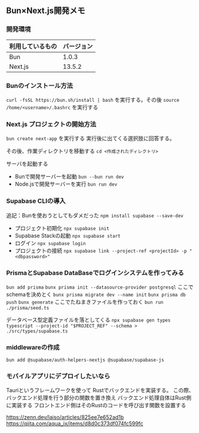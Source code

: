 ## Bun×Next.js開発メモ
### 開発環境
| 利用しているもの | バージョン |
|----|----|
| Bun | 1.0.3 |
| Next.js | 13.5.2 |

### Bunのインストール方法
`curl -fsSL https://bun.sh/install | bash`
を実行する。その後
`source /home/<username>/.bashrc`
を実行する

### Next.js プロジェクトの開始方法
`bun create next-app`
を実行する
実行後に出てくる選択肢に回答する。

その後、作業ディレクトリを移動する
`cd <作成されたディレクトリ>`

サーバを起動する
- Bunで開発サーバーを起動
`bun --bun run dev`
- Node.jsで開発サーバーを実行
`bun run dev`

### Supabase CLIの導入
追記：Bunを使おうとしてもダメだった
`npm install supabase --save-dev`
- プロジェクト初期化
`npx supabase init`
- Supabase Stackの起動
`npx supabase start`
- ログイン
`npx supabase login`
- プロジェクトの接続
`npx supabase link --project-ref <projectId> -p "<dbpassword>"`

### PrismaとSupabase DataBaseでログインシステムを作ってみる
`bun add prisma`
`bunx prisma init --datasource-provider postgresql`
ここでschemaを決めとく
`bunx prisma migrate dev --name init`
`bunx prisma db push`
`bunx generate`
ここでたねまきファイルを作っておく
`bun run ./prisma/seed.ts`

データベース型定義ファイルを落としてくる
`npx supabase gen types typescript --project-id "$PROJECT_REF" --schema > ./src/types/supabase.ts` 

### middlewareの作成
`bun add @supabase/auth-helpers-nextjs @supabase/supabase-js`

### モバイルアプリにデプロイしたいなら
Tauriというフレームワークを使って
Rustでバックエンドを実装する。
この際、バックエンド処理を行う部分の関数を置き換え
バックエンド処理自体はRust側に実装する
フロントエンド側はそのRustのコードを呼び出す関数を設置する


https://zenn.dev/laiso/articles/825ee7e652ad1b
https://qiita.com/aqua_ix/items/d8d0c373df074fc599fc